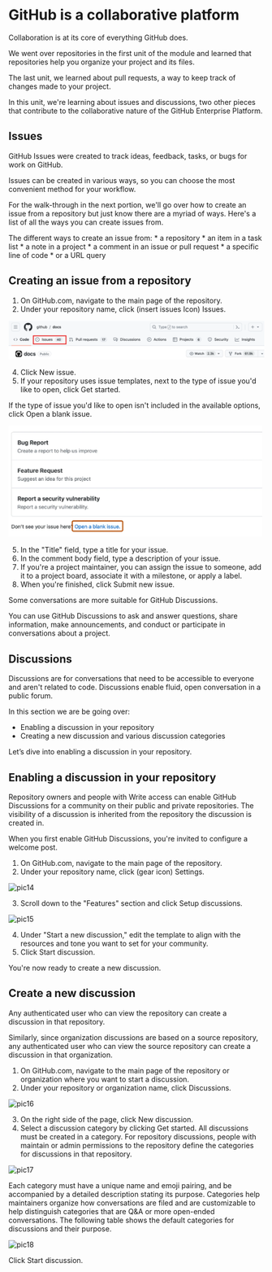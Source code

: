 # GitHub is a collaborative platform
Collaboration is at its core of everything GitHub does.

We went over repositories in the first unit of the module and learned that repositories help you organize your project and its files.

The last unit, we learned about pull requests, a way to keep track of changes made to your project.

In this unit, we're learning about issues and discussions, two other pieces that contribute to the collaborative nature of the GitHub Enterprise Platform.

## Issues
GitHub Issues were created to track ideas, feedback, tasks, or bugs for work on GitHub.

Issues can be created in various ways, so you can choose the most convenient method for your workflow.

For the walk-through in the next portion, we'll go over how to create an issue from a repository but just know there are a myriad of ways. Here's a list of all the ways you can create issues from.

The different ways to create an issue from:
    * a repository
    * an item in a task list
    * a note in a project
    * a comment in an issue or pull request
    * a specific line of code
    * or a URL query

## Creating an issue from a repository
1. On GitHub.com, navigate to the main page of the repository.
2. Under your repository name, click (insert issues Icon) Issues.
   
<kbd>
   <img src="https://github.com/MinenhleNkosi/Everything-Git-Github/blob/main/4.%20Intro%20to%20GitHub/images/12.png?raw=true" height="auto" width="800" />
</kbd>

4. Click New issue.
5. If your repository uses issue templates, next to the type of issue you'd like to open, click Get started.

If the type of issue you'd like to open isn't included in the available options, click Open a blank issue.

<kbd>
   <img src="https://github.com/MinenhleNkosi/Everything-Git-Github/blob/main/4.%20Intro%20to%20GitHub/images/13.png?raw=true" height="auto" width="500" />
</kbd>

5. In the "Title" field, type a title for your issue.
6. In the comment body field, type a description of your issue.
7. If you're a project maintainer, you can assign the issue to someone, add it to a project board, associate it with a milestone, or apply a label.
8. When you're finished, click Submit new issue.

Some conversations are more suitable for GitHub Discussions.

You can use GitHub Discussions to ask and answer questions, share information, make announcements, and conduct or participate in conversations about a project.

## Discussions
Discussions are for conversations that need to be accessible to everyone and aren't related to code. Discussions enable fluid, open conversation in a public forum.

In this section we are be going over:
* Enabling a discussion in your repository
* Creating a new discussion and various discussion categories

Let’s dive into enabling a discussion in your repository.

## Enabling a discussion in your repository
Repository owners and people with Write access can enable GitHub Discussions for a community on their public and private repositories. The visibility of a discussion is inherited from the repository the discussion is created in.

When you first enable GitHub Discussions, you're invited to configure a welcome post.

1. On GitHub.com, navigate to the main page of the repository.
2. Under your repository name, click (gear icon) Settings.

![pic14]()

3. Scroll down to the "Features" section and click Setup discussions.

![pic15]()

4. Under "Start a new discussion," edit the template to align with the resources and tone you want to set for your community.
5. Click Start discussion.

You're now ready to create a new discussion.

## Create a new discussion
Any authenticated user who can view the repository can create a discussion in that repository.

Similarly, since organization discussions are based on a source repository, any authenticated user who can view the source repository can create a discussion in that organization.

1. On GitHub.com, navigate to the main page of the repository or organization where you want to start a discussion.
2. Under your repository or organization name, click Discussions.

![pic16]()

3. On the right side of the page, click New discussion.
4. Select a discussion category by clicking Get started. All discussions must be created in a category. For repository discussions, people with maintain or admin permissions to the repository define the categories for discussions in that repository.

![pic17]()

Each category must have a unique name and emoji pairing, and be accompanied by a detailed description stating its purpose. Categories help maintainers organize how conversations are filed and are customizable to help distinguish categories that are Q&A or more open-ended conversations. The following table shows the default categories for discussions and their purpose.

![pic18]()

Click Start discussion.

